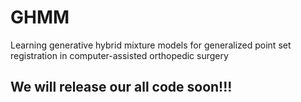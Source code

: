 # GHMM
Learning generative hybrid mixture models for generalized point set registration in computer-assisted orthopedic surgery

## We will release our all code soon!!!
